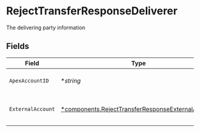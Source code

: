 # RejectTransferResponseDeliverer

The delivering party information


## Fields

| Field                                                                                                                 | Type                                                                                                                  | Required                                                                                                              | Description                                                                                                           | Example                                                                                                               |
| --------------------------------------------------------------------------------------------------------------------- | --------------------------------------------------------------------------------------------------------------------- | --------------------------------------------------------------------------------------------------------------------- | --------------------------------------------------------------------------------------------------------------------- | --------------------------------------------------------------------------------------------------------------------- |
| `ApexAccountID`                                                                                                       | **string*                                                                                                             | :heavy_minus_sign:                                                                                                    | The internal apex account id                                                                                          | 01H8FB90ZRRFWXB4XC2JPJ1D4Y                                                                                            |
| `ExternalAccount`                                                                                                     | [*components.RejectTransferResponseExternalAccount](../../models/components/rejecttransferresponseexternalaccount.md) | :heavy_minus_sign:                                                                                                    | The external account information                                                                                      |                                                                                                                       |